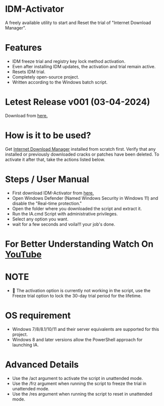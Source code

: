# IDM-Activator
A freely available utility to start and Reset the trial of "Internet Download Manager".

# Features
* IDM freeze trial and registry key lock method activation.
* Even after installing IDM updates, the activation and trial remain active.
* Resets IDM trial.
* Completely open-source project.
* Written according to the Windows batch script.

# Letest Release v001 (03-04-2024) 
Download from [here.]()

# How is it to be used?
Get [Internet Download Manager](https://www.internetdownloadmanager.com/) installed from scratch first. Verify that any installed or previously downloaded cracks or patches have been deleted. To activate it after that, take the actions listed below.

# Steps / User Manual 
* First download IDM-Activator from [here.]()
* Open Windows Defender (Named Windows Security in Windows 11) and disable the "Real-time protection."
* Open the folder where you downloaded the script and extract it.
* Run the IA.cmd Script with administrative privileges.
* Select any option you want.
* wait for a few seconds and voila!!! your job's done.

# For Better Understanding Watch On [YouTube]()

# NOTE
* 📌 The activation option is currently not working in the script, use the Freeze trial option to lock the 30-day trial period for the lifetime.

# OS requirement
* Windows 7/8/8.1/10/11 and their server equivalents are supported for this project.
* Windows 8 and later versions allow the PowerShell approach for launching IA.

# Advanced Details
* Use the /act argument to activate the script in unattended mode.
* Use the /frz argument when running the script to freeze the trial in unattended mode.
* Use the /res argument when running the script to reset in unattended mode.
